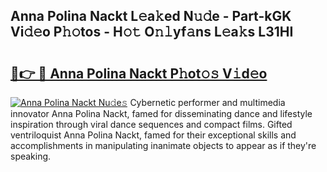## Anna Polina Nackt L𝚎a𝚔ed N𝚞𝚍e - Part-kGK Vi𝚍𝚎o P𝚑𝚘tos - H𝚘𝚝 O𝚗𝚕yf𝚊ns L𝚎a𝚔s L31HI

# <h2><a href="http://kf31x73.oniu.top/?m=Anna+Polina+Nackt">🔗👉 🔴 Anna Polina Nackt P𝚑ot𝚘𝚜 V𝚒d𝚎o</a></h2>

[![Anna Polina Nackt Nu𝚍e𝚜](https://i.imgur.com/0qMVB7G.gif)](http://kf31x73.oniu.top/?m=Anna+Polina+Nackt)
Cybernetic performer and multimedia innovator Anna Polina Nackt, famed for disseminating dance and lifestyle inspiration through viral dance sequences and compact films. Gifted ventriloquist Anna Polina Nackt, famed for their exceptional skills and accomplishments in manipulating inanimate objects to appear as if they're speaking.  
